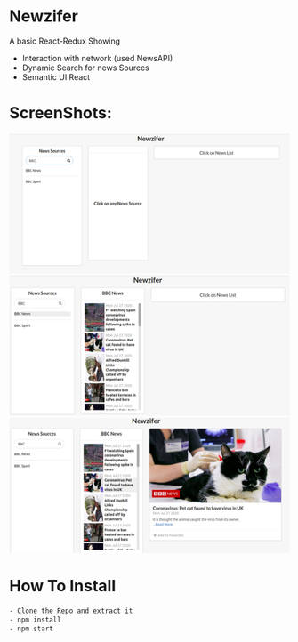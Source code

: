 # Newzifer
A basic React-Redux Showing
- Interaction with network (used NewsAPI)
- Dynamic Search for news Sources
- Semantic UI React

# ScreenShots:

![](1.jpg)
![](2.jpg)
![](3.jpg)

# How To Install

```
- Clone the Repo and extract it
- npm install
- npm start
```

